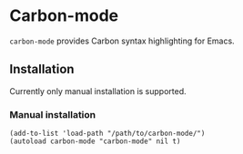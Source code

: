 # Carbon-mode

<!--
Part of the Carbon Language project, under the Apache License v2.0 with LLVM
Exceptions. See /LICENSE for license information.
SPDX-License-Identifier: Apache-2.0 WITH LLVM-exception
-->

`carbon-mode` provides Carbon syntax highlighting for Emacs.

## Installation

Currently only manual installation is supported.

### Manual installation

```elisp
(add-to-list 'load-path "/path/to/carbon-mode/")
(autoload carbon-mode "carbon-mode" nil t)
```

